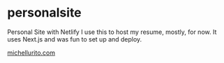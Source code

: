 # personalsite
Personal Site with Netlify
I use this to host my resume, mostly, for now. It uses Next.js and was fun to set up and deploy. 

[michellurito.com](https://www.michellurito.com)
